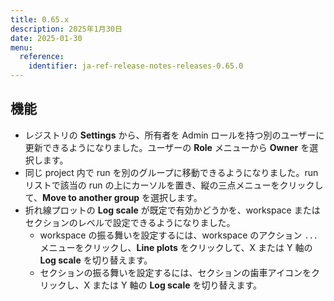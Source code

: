```yaml
---
title: 0.65.x
description: 2025年1月30日
date: 2025-01-30
menu:
  reference:
    identifier: ja-ref-release-notes-releases-0.65.0
---
```


## 機能
- レジストリの **Settings** から、所有者を Admin ロールを持つ別のユーザーに更新できるようになりました。ユーザーの **Role** メニューから **Owner** を選択します。
- 同じ project 内で run を別のグループに移動できるようになりました。run リストで該当の run の上にカーソルを置き、縦の三点メニューをクリックして、**Move to another group** を選択します。
- 折れ線プロットの **Log scale** が既定で有効かどうかを、workspace またはセクションのレベルで設定できるようになりました。
  - workspace の振る舞いを設定するには、workspace のアクション `...` メニューをクリックし、**Line plots** をクリックして、X または Y 軸の **Log scale** を切り替えます。
  - セクションの振る舞いを設定するには、セクションの歯車アイコンをクリックし、X または Y 軸の **Log scale** を切り替えます。